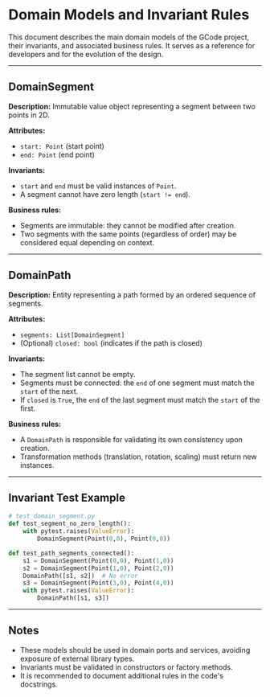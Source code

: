 # Domain Models and Invariant Rules

This document describes the main domain models of the GCode project, their invariants, and associated business rules. It serves as a reference for developers and for the evolution of the design.

---

## DomainSegment

**Description:**
Immutable value object representing a segment between two points in 2D.

**Attributes:**
- `start: Point` (start point)
- `end: Point` (end point)

**Invariants:**
- `start` and `end` must be valid instances of `Point`.
- A segment cannot have zero length (`start != end`).

**Business rules:**
- Segments are immutable: they cannot be modified after creation.
- Two segments with the same points (regardless of order) may be considered equal depending on context.

---

## DomainPath

**Description:**
Entity representing a path formed by an ordered sequence of segments.

**Attributes:**
- `segments: List[DomainSegment]`
- (Optional) `closed: bool` (indicates if the path is closed)

**Invariants:**
- The segment list cannot be empty.
- Segments must be connected: the `end` of one segment must match the `start` of the next.
- If `closed` is `True`, the `end` of the last segment must match the `start` of the first.

**Business rules:**
- A `DomainPath` is responsible for validating its own consistency upon creation.
- Transformation methods (translation, rotation, scaling) must return new instances.

---

## Invariant Test Example

```python
# test_domain_segment.py
def test_segment_no_zero_length():
    with pytest.raises(ValueError):
        DomainSegment(Point(0,0), Point(0,0))

def test_path_segments_connected():
    s1 = DomainSegment(Point(0,0), Point(1,0))
    s2 = DomainSegment(Point(1,0), Point(2,0))
    DomainPath([s1, s2])  # No error
    s3 = DomainSegment(Point(3,0), Point(4,0))
    with pytest.raises(ValueError):
        DomainPath([s1, s3])
```

---

## Notes
- These models should be used in domain ports and services, avoiding exposure of external library types.
- Invariants must be validated in constructors or factory methods.
- It is recommended to document additional rules in the code's docstrings.
